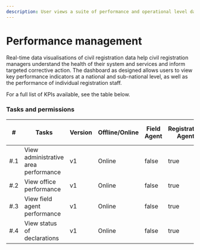 ```yaml
---
description: User views a suite of performance and operational level data in a dashboard
---
```


# Performance management

Real-time data visualisations of civil registration data help civil registration managers understand the health of their system and services and inform targeted corrective action. The dashboard as designed allows users to view key performance indicators at a national and sub-national level, as well as the performance of individual registration staff.&#x20;

For a full list of KPIs available, see the table below.

### Tasks and permissions

<table><thead><tr><th>#</th><th>Tasks</th><th>Version</th><th>Offline/Online</th><th data-type="checkbox">Field Agent</th><th data-type="checkbox">Registration Agent</th><th data-type="checkbox">Registrar</th><th data-type="checkbox">National Registrar</th><th data-type="checkbox">Performance Manager</th><th data-type="checkbox">Local System Admin</th><th data-type="checkbox">National System Admin</th></tr></thead><tbody><tr><td>#.1</td><td>View administrative area performance</td><td>v1</td><td>Online</td><td>false</td><td>true</td><td>true</td><td>true</td><td>true</td><td>true</td><td>true</td></tr><tr><td>#.2</td><td>View office performance</td><td>v1</td><td>Online</td><td>false</td><td>true</td><td>true</td><td>true</td><td>true</td><td>true</td><td>true</td></tr><tr><td>#.3</td><td>View field agent performance</td><td>v1</td><td>Online</td><td>false</td><td>true</td><td>true</td><td>true</td><td>true</td><td>true</td><td>true</td></tr><tr><td>#.4</td><td>View status of declarations</td><td>v1</td><td>Online</td><td>false</td><td>true</td><td>true</td><td>true</td><td>true</td><td>true</td><td>true</td></tr></tbody></table>
